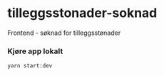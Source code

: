 # tilleggsstonader-soknad

Frontend - søknad for tilleggsstønader

### Kjøre app lokalt
`yarn start:dev`

